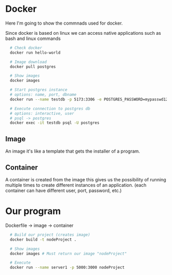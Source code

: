 # Docker

Here I'm going to show the commnads used for docker.

Since docker is based on linux we can access native applications such as bash and linux commands

```bash
  # Check docker
  docker run hello-world

  # Image download
  docker pull postgres

  # Show images
  docker images 

  # Start postgres instance
  # options: name, port, dbname
  docker run --name testdb -p 5173:3306 -e POSTGRES_PASSWORD=mypasswd123 postgres

  # Execute connection to postgres db
  # options: interactive, user
  # psql -> postgres
  docker exec -it testdb psql -U postgres
```

## Image

An image it's like a template that gets the installer of a program.

## Container

A container is created from the image this gives us the possibility of running multiple times to create different instances of an application. (each container can have different user, port, password, etc.)

# Our program

Dockerfile -> image -> container

```bash
  # Build our project (creates image)
  docker build -t nodeProject .

  # Show images
  docker images # Must return our image "nodeProject"

  # Execute
  docker run --name server1 -p 5000:3000 nodeProject
```